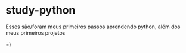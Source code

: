 # study-python

Esses são/foram meus primeiros passos aprendendo python, além dos meus primeiros projetos 

=)
